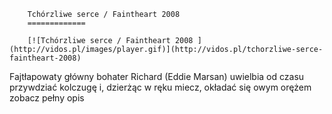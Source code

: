 
        Tchórzliwe serce / Faintheart 2008 
        =============
        
        [![Tchórzliwe serce / Faintheart 2008 ](http://vidos.pl/images/player.gif)](http://vidos.pl/tchorzliwe-serce-faintheart-2008)
        
        
 Fajtłapowaty główny bohater Richard (Eddie Marsan) uwielbia od czasu przywdziać kolczugę i, dzierżąc w ręku miecz, okładać się owym orężem zobacz pełny opis
    
